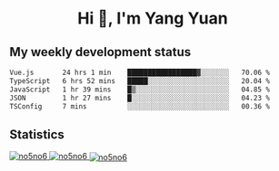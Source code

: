 <h1 align="center">Hi 👋, I'm Yang Yuan</h1>


## My weekly development status
<!--START_SECTION:waka-->

```txt
Vue.js       24 hrs 1 min    █████████████████▓░░░░░░░   70.06 %
TypeScript   6 hrs 52 mins   █████░░░░░░░░░░░░░░░░░░░░   20.04 %
JavaScript   1 hr 39 mins    █▒░░░░░░░░░░░░░░░░░░░░░░░   04.85 %
JSON         1 hr 27 mins    █░░░░░░░░░░░░░░░░░░░░░░░░   04.23 %
TSConfig     7 mins          ░░░░░░░░░░░░░░░░░░░░░░░░░   00.36 %
```

<!--END_SECTION:waka-->

## Statistics
<a href="https://github.com/anuraghazra/github-readme-stats">
  <img src="https://github-readme-stats.vercel.app/api/top-langs/?username=no5no6&theme=dracula" alt="no5no6">
</a>
<a href="https://github.com/anuraghazra/github-readme-stats">
  <img src="https://github-readme-stats.vercel.app/api?username=no5no6&show_icons=true&theme=dracula&line_height=40" alt="no5no6">
</a>
<a href="https://github.com/anuraghazra/github-readme-stats">
  <img align="center" src="https://github-readme-streak-stats.herokuapp.com/?user=no5no6&theme=dracula" alt="no5no6" />
</a>